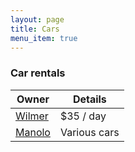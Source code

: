 ```yaml
---
layout: page
title: Cars
menu_item: true
---
```


### Car rentals

| Owner                     | Details      |
|---------------------------|--------------|
| [Wilmer](../wilmer-cars/) | $35 / day    |
| [Manolo](../manolo-cars/) | Various cars |
